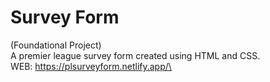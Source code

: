 # Survey Form
(Foundational Project)\
A premier league survey form created using HTML and CSS.\
WEB: https://plsurveyform.netlify.app/\

